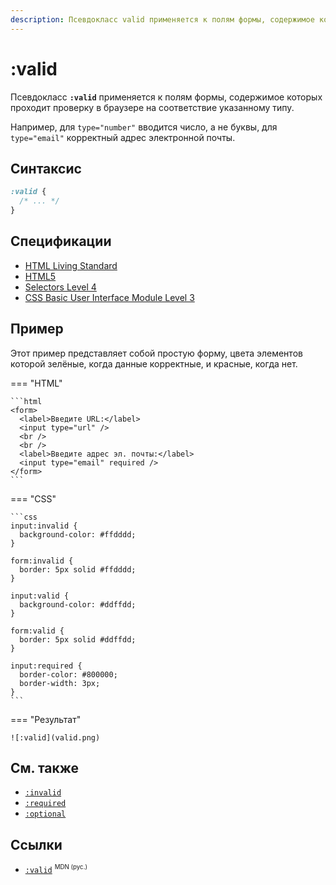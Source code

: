 ```yaml
---
description: Псевдокласс valid применяется к полям формы, содержимое которых проходит проверку в браузере на соответствие указанному типу
---
```


# :valid

Псевдокласс **`:valid`** применяется к полям формы, содержимое которых проходит проверку в браузере на соответствие указанному типу.

Например, для `type="number"` вводится число, а не буквы, для `type="email"` корректный адрес электронной почты.

## Синтаксис

```css
:valid {
  /* ... */
}
```

## Спецификации

- [HTML Living Standard](https://html.spec.whatwg.org/multipage/semantics-other.html#selector-valid)
- [HTML5](https://www.w3.org/TR/html50/#selector-valid)
- [Selectors Level 4](https://drafts.csswg.org/selectors-4/#validity-pseudos)
- [CSS Basic User Interface Module Level 3](https://drafts.csswg.org/css-ui-3/#pseudo-validity)

## Пример

Этот пример представляет собой простую форму, цвета элементов которой зелёные, когда данные корректные, и красные, когда нет.

=== "HTML"

    ```html
    <form>
      <label>Введите URL:</label>
      <input type="url" />
      <br />
      <br />
      <label>Введите адрес эл. почты:</label>
      <input type="email" required />
    </form>
    ```

=== "CSS"

    ```css
    input:invalid {
      background-color: #ffdddd;
    }

    form:invalid {
      border: 5px solid #ffdddd;
    }

    input:valid {
      background-color: #ddffdd;
    }

    form:valid {
      border: 5px solid #ddffdd;
    }

    input:required {
      border-color: #800000;
      border-width: 3px;
    }
    ```

=== "Результат"

    ![:valid](valid.png)

## См. также

- [`:invalid`](invalid.md)
- [`:required`](required.md)
- [`:optional`](optional.md)

## Ссылки

- [`:valid`](https://developer.mozilla.org/ru/docs/Web/CSS/:valid) <sup><small>MDN (рус.)</small></sup>

